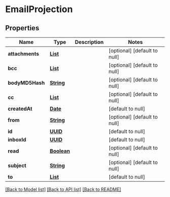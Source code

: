 # EmailProjection
## Properties

Name | Type | Description | Notes
------------ | ------------- | ------------- | -------------
**attachments** | [**List**](string.md) |  | [optional] [default to null]
**bcc** | [**List**](string.md) |  | [optional] [default to null]
**bodyMD5Hash** | [**String**](string.md) |  | [optional] [default to null]
**cc** | [**List**](string.md) |  | [optional] [default to null]
**createdAt** | [**Date**](DateTime.md) |  | [default to null]
**from** | [**String**](string.md) |  | [optional] [default to null]
**id** | [**UUID**](UUID.md) |  | [default to null]
**inboxId** | [**UUID**](UUID.md) |  | [default to null]
**read** | [**Boolean**](boolean.md) |  | [optional] [default to null]
**subject** | [**String**](string.md) |  | [optional] [default to null]
**to** | [**List**](string.md) |  | [default to null]

[[Back to Model list]](../README.md#documentation-for-models) [[Back to API list]](../README.md#documentation-for-api-endpoints) [[Back to README]](../README.md)

